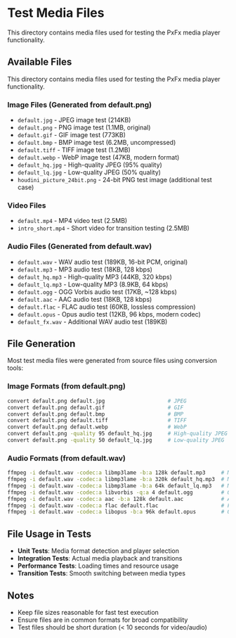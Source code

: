 # Test Media Files

This directory contains media files used for testing the PxFx media player functionality.

## Available Files

This directory contains media files used for testing the PxFx media player functionality.

### Image Files (Generated from default.png)

- `default.jpg` - JPEG image test (214KB)
- `default.png` - PNG image test (1.1MB, original)
- `default.gif` - GIF image test (773KB)
- `default.bmp` - BMP image test (6.2MB, uncompressed)
- `default.tiff` - TIFF image test (1.2MB)
- `default.webp` - WebP image test (47KB, modern format)
- `default_hq.jpg` - High-quality JPEG (95% quality)
- `default_lq.jpg` - Low-quality JPEG (50% quality)
- `houdini_picture_24bit.png` - 24-bit PNG test image (additional test case)

### Video Files

- `default.mp4` - MP4 video test (2.5MB)
- `intro_short.mp4` - Short video for transition testing (2.5MB)

### Audio Files (Generated from default.wav)

- `default.wav` - WAV audio test (189KB, 16-bit PCM, original)
- `default.mp3` - MP3 audio test (18KB, 128 kbps)
- `default_hq.mp3` - High-quality MP3 (44KB, 320 kbps)
- `default_lq.mp3` - Low-quality MP3 (8.9KB, 64 kbps)
- `default.ogg` - OGG Vorbis audio test (17KB, ~128 kbps)
- `default.aac` - AAC audio test (18KB, 128 kbps)
- `default.flac` - FLAC audio test (60KB, lossless compression)
- `default.opus` - Opus audio test (12KB, 96 kbps, modern codec)
- `default_fx.wav` - Additional WAV audio test (189KB)

## File Generation

Most test media files were generated from source files using conversion tools:

### Image Formats (from default.png)

```bash
convert default.png default.jpg                    # JPEG
convert default.png default.gif                    # GIF  
convert default.png default.bmp                    # BMP
convert default.png default.tiff                   # TIFF
convert default.png default.webp                   # WebP
convert default.png -quality 95 default_hq.jpg     # High-quality JPEG
convert default.png -quality 50 default_lq.jpg     # Low-quality JPEG
```

### Audio Formats (from default.wav)

```bash
ffmpeg -i default.wav -codec:a libmp3lame -b:a 128k default.mp3     # MP3 (128k)
ffmpeg -i default.wav -codec:a libmp3lame -b:a 320k default_hq.mp3  # MP3 (320k)
ffmpeg -i default.wav -codec:a libmp3lame -b:a 64k default_lq.mp3   # MP3 (64k)
ffmpeg -i default.wav -codec:a libvorbis -q:a 4 default.ogg         # OGG Vorbis
ffmpeg -i default.wav -codec:a aac -b:a 128k default.aac            # AAC
ffmpeg -i default.wav -codec:a flac default.flac                    # FLAC (lossless)
ffmpeg -i default.wav -codec:a libopus -b:a 96k default.opus        # Opus
```

## File Usage in Tests

- **Unit Tests**: Media format detection and player selection
- **Integration Tests**: Actual media playback and transitions
- **Performance Tests**: Loading times and resource usage
- **Transition Tests**: Smooth switching between media types

## Notes

- Keep file sizes reasonable for fast test execution
- Ensure files are in common formats for broad compatibility
- Test files should be short duration (< 10 seconds for video/audio)
